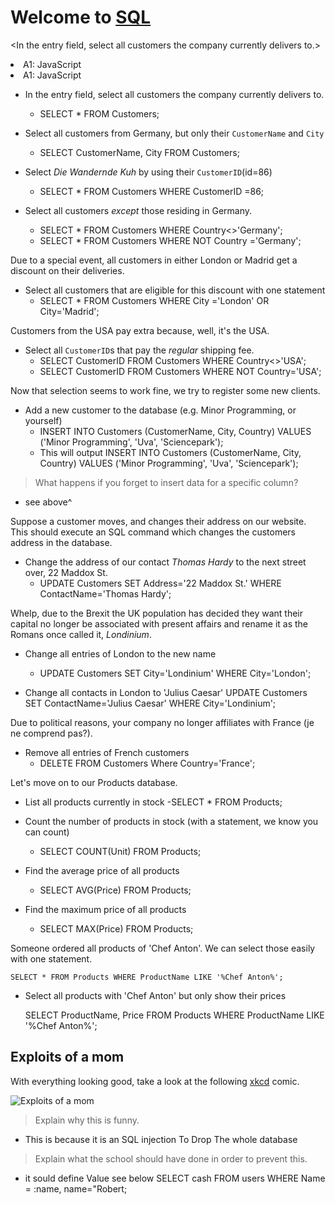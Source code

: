 # Welcome to [SQL](https://github.com/maaker48/Oefententamen/blob/master/SQL.md)  

<In the entry field, select all customers the company currently delivers to.> 
<p> <li>A1: JavaScript </li>
<li>A1: JavaScript </li></p> 
</In the entry field, select all customers the company currently delivers to.>

- In the entry field, select all customers the company currently delivers to.
    - SELECT * FROM Customers;

- Select all customers from Germany, but only their `CustomerName` and `City`
	- SELECT CustomerName, City
	FROM Customers;


- Select _Die Wandernde Kuh_ by using their `CustomerID`(id=86)
    - SELECT * 
    FROM Customers
    WHERE CustomerID =86;


- Select all customers _except_ those residing in Germany.
    - SELECT * FROM Customers WHERE Country<>'Germany';
    - SELECT * FROM Customers WHERE NOT Country ='Germany';
    

Due to a special event, all customers in either London or Madrid get a discount on their deliveries.

- Select all customers that are eligible for this discount with one statement
    - SELECT * FROM Customers WHERE City ='London' OR City='Madrid';

Customers from the USA pay extra because, well, it's the USA.

- Select all `CustomerID`s that pay the _regular_ shipping fee.
    - SELECT CustomerID FROM Customers WHERE Country<>'USA';
    - SELECT CustomerID FROM Customers WHERE NOT Country='USA';

Now that selection seems to work fine, we try to register some new clients.

- Add a new customer to the database (e.g. Minor Programming, or yourself)
    - INSERT INTO Customers (CustomerName, City, Country) VALUES ('Minor Programming', 'Uva', 'Sciencepark');
    - This will output INSERT INTO Customers (CustomerName, City, Country) VALUES ('Minor Programming', 'Uva', 'Sciencepark');

> What happens if you forget to insert data for a specific column?
 - see above^

Suppose a customer moves, and changes their address on our website. This should execute an SQL command which changes the customers address in the database.

- Change the address of our contact _Thomas Hardy_ to the next street over, 22 Maddox St.
    - UPDATE Customers SET Address='22 Maddox St.' WHERE ContactName='Thomas Hardy';

Whelp, due to the Brexit the UK population has decided they want their capital no longer be associated with present affairs and rename it as the Romans once called it, _Londinium_.

- Change all entries of London to the new name
    - UPDATE Customers SET City='Londinium' WHERE City='London';

- Change all contacts in London to 'Julius Caesar'
    UPDATE Customers SET ContactName='Julius Caesar' WHERE City='Londinium';

Due to political reasons, your company no longer affiliates with France (je ne comprend pas?).

- Remove all entries of French customers
    - DELETE FROM Customers Where Country='France';

Let's move on to our Products database.

- List all products currently in stock
    -SELECT * FROM Products;

- Count the number of products in stock (with a statement, we know you can count)
    - SELECT COUNT(Unit) FROM Products;

- Find the average price of all products
    - SELECT AVG(Price) FROM Products;

- Find the maximum price of all products
    - SELECT MAX(Price) FROM Products;

Someone ordered all products of 'Chef Anton'. We can select those easily with one statement.  

    SELECT * FROM Products WHERE ProductName LIKE '%Chef Anton%'; 

- Select all products with 'Chef Anton' but only show their prices  


    SELECT ProductName, Price FROM Products WHERE ProductName LIKE '%Chef Anton%'; 

## Exploits of a mom

With everything looking good, take a look at the following [xkcd](https://xkcd.com/) comic.

![Exploits of a mom](https://imgs.xkcd.com/comics/exploits_of_a_mom.png)

> Explain why this is funny.
- This is because it is an SQL injection To Drop The whole database

> Explain what the school should have done in order to prevent this.
- it sould define Value see below
        SELECT cash
        FROM users
        WHERE Name = :name,
        name="Robert;
